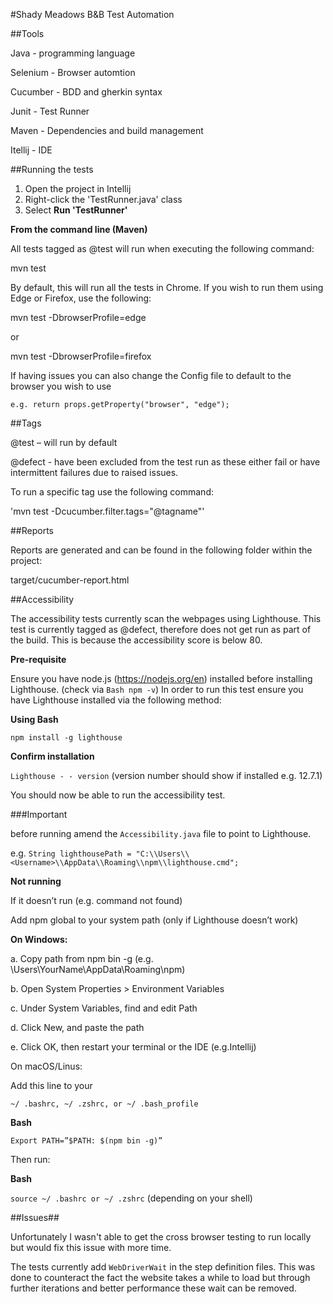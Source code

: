 #Shady Meadows B&B Test Automation

##Tools

Java - programming language

Selenium - Browser automtion

Cucumber - BDD and gherkin syntax

Junit - Test Runner

Maven - Dependencies and build management

Itellij - IDE

##Running the tests

1. Open the project in Intellij
2. Right-click the 'TestRunner.java' class
3. Select **Run 'TestRunner'**
 
**From the command line (Maven)**

All tests tagged as @test will run when executing the following command:

mvn test

By default, this will run all the tests in Chrome. If you wish to run them using Edge or Firefox, use the following:

mvn test -DbrowserProfile=edge

or

mvn test -DbrowserProfile=firefox

If having issues you can also change the Config file to default to the browser you wish to use

```e.g. return props.getProperty("browser", "edge");```

##Tags

@test – will run by default

@defect - have been excluded from the test run as these either fail or have intermittent failures due to raised issues.

To run a specific tag use the following command:

'mvn test -Dcucumber.filter.tags="@tagname"'

##Reports

Reports are generated and can be found in the following folder within the project:

target/cucumber-report.html

##Accessibility

The accessibility tests currently scan the webpages using Lighthouse. This test is currently tagged as @defect, therefore does not get run as part of the build. This is because the accessibility score is below 80.

**Pre-requisite**

Ensure you have node.js (https://nodejs.org/en) installed before installing Lighthouse. (check via ```Bash npm -v```)
In order to run this test ensure you have Lighthouse installed via the following method:

**Using Bash**

```npm install -g lighthouse```

**Confirm installation**

```Lighthouse - - version``` (version number should show if installed e.g. 12.7.1)

You should now be able to run the accessibility test.

###Important

before running amend the ```Accessibility.java``` file to point to Lighthouse. 

e.g. ```String lighthousePath = "C:\\Users\\<Username>\\AppData\\Roaming\\npm\\lighthouse.cmd";```

**Not running**

If it doesn’t run (e.g. command not found)

Add npm global to your system path (only if Lighthouse doesn’t work)

**On Windows:**

a.	Copy path from npm bin -g (e.g. \Users\YourName\AppData\Roaming\npm)

b.	Open System Properties > Environment Variables

c.	Under System Variables, find and edit Path

d.	Click New, and paste the path

e.	Click OK, then restart your terminal or the IDE (e.g.Intellij)

On macOS/Linus:

Add this line to your

```~/ .bashrc, ~/ .zshrc, or ~/ .bash_profile```

**Bash**

```Export PATH=”$PATH: $(npm bin -g)”```

Then run:

**Bash**

```source ~/ .bashrc or ~/ .zshrc``` (depending on your shell) 

##Issues##

Unfortunately I wasn't able to get the cross browser testing to run locally but would fix this issue with more time.

The tests currently add ```WebDriverWait``` in the step definition files. This was done to counteract the fact the website takes a while to load but through further iterations and better performance these wait can be removed.
